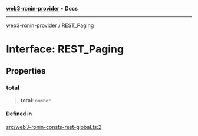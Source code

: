 [**web3-ronin-provider**](../README.md) • **Docs**

***

[web3-ronin-provider](../globals.md) / REST\_Paging

# Interface: REST\_Paging

## Properties

### total

> **total**: `number`

#### Defined in

[src/web3-ronin-consts-rest-global.ts:2](https://github.com/chuacw/web3-ronin-provider/blob/4a5337409914c1435eb29cf10385b5e91a5e50ae/src/web3-ronin-consts-rest-global.ts#L2)
